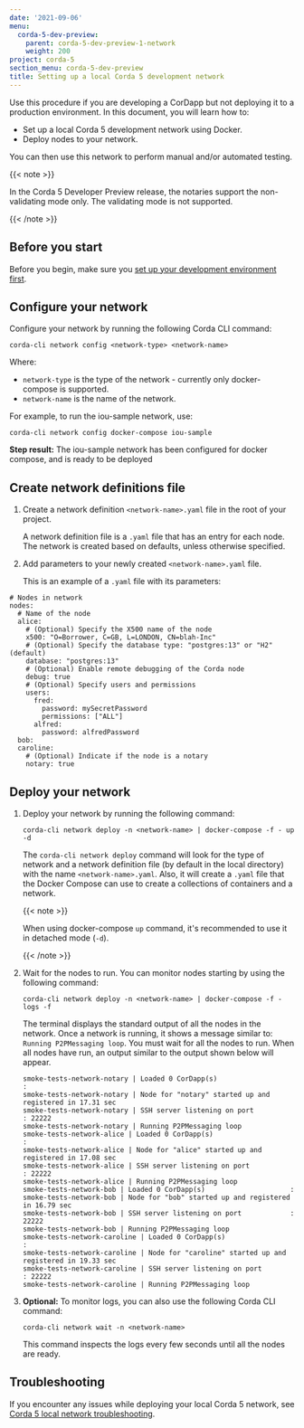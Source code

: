 ```yaml
---
date: '2021-09-06'
menu:
  corda-5-dev-preview:
    parent: corda-5-dev-preview-1-network
    weight: 200
project: corda-5
section_menu: corda-5-dev-preview
title: Setting up a local Corda 5 development network
---
```


Use this procedure if you are developing a CorDapp but not deploying it to a production environment. In this document, you will learn how to:

* Set up a local Corda 5 development network using Docker.
* Deploy nodes to your network.

You can then use this network to perform manual and/or automated testing.

{{< note >}}

In the Corda 5 Developer Preview release, the notaries support the non-validating mode only. The validating mode is not supported.

{{< /note >}}


## Before you start

Before you begin, make sure you [set up your development environment first](XXX).


## Configure your network

Configure your network by running the following Corda CLI command:

`corda-cli network config <network-type> <network-name>`

Where:
* `network-type` is the type of the network - currently only docker-compose is supported.
* `network-name` is the name of the network.

For example, to run the iou-sample network, use:

`corda-cli network config docker-compose iou-sample`

**Step result:** The iou-sample network has been configured for docker compose, and is ready to be deployed


## Create network definitions file

1. Create a network definition `<network-name>.yaml` file in the root of your project.

   A network definition file is a `.yaml` file that has an entry for each node. The network is created based on defaults, unless otherwise specified.

2. Add parameters to your newly created `<network-name>.yaml` file.

   This is an example of a `.yaml` file with its parameters:

```
# Nodes in network
nodes:
  # Name of the node
  alice:
    # (Optional) Specify the X500 name of the node
    x500: "O=Borrower, C=GB, L=LONDON, CN=blah-Inc"
    # (Optional) Specify the database type: "postgres:13" or "H2" (default)
    database: "postgres:13"
    # (Optional) Enable remote debugging of the Corda node
    debug: true
    # (Optional) Specify users and permissions
    users:
      fred:
        password: mySecretPassword
        permissions: ["ALL"]
      alfred:
        password: alfredPassword
  bob:
  caroline:
    # (Optional) Indicate if the node is a notary
    notary: true
```


## Deploy your network

1. Deploy your network by running the following command:

   `corda-cli network deploy -n <network-name> | docker-compose -f - up -d`

   The `corda-cli network deploy` command will look for the type of network and a network definition file (by default in the local directory) with the name `<network-name>.yaml`. Also, it will create a `.yaml` file that the Docker Compose can use to create a collections of containers and a network.

   {{< note >}}

   When using docker-compose `up` command, it's recommended to use it in detached mode (`-d`).

   {{< /note >}}

2. Wait for the nodes to run. You can monitor nodes starting by using the following command:

   `corda-cli network deploy -n <network-name> | docker-compose -f - logs -f`

   The terminal displays the standard output of all the nodes in the network. Once a network is running, it shows a message similar to: `Running P2PMessaging loop`. You must wait for all the nodes to run. When all nodes have run, an output similar to the output shown below will appear.

   ```
   smoke-tests-network-notary | Loaded 0 CorDapp(s)                     :
   smoke-tests-network-notary | Node for "notary" started up and registered in 17.31 sec
   smoke-tests-network-notary | SSH server listening on port            : 22222
   smoke-tests-network-notary | Running P2PMessaging loop
   smoke-tests-network-alice | Loaded 0 CorDapp(s)                     :
   smoke-tests-network-alice | Node for "alice" started up and registered in 17.08 sec
   smoke-tests-network-alice | SSH server listening on port            : 22222
   smoke-tests-network-alice | Running P2PMessaging loop
   smoke-tests-network-bob | Loaded 0 CorDapp(s)                     :
   smoke-tests-network-bob | Node for "bob" started up and registered in 16.79 sec
   smoke-tests-network-bob | SSH server listening on port            : 22222
   smoke-tests-network-bob | Running P2PMessaging loop
   smoke-tests-network-caroline | Loaded 0 CorDapp(s)                     :
   smoke-tests-network-caroline | Node for "caroline" started up and registered in 19.33 sec
   smoke-tests-network-caroline | SSH server listening on port            : 22222
   smoke-tests-network-caroline | Running P2PMessaging loop
   ```

3. **Optional:** To monitor logs, you can also use the following Corda CLI command:

   `corda-cli network wait -n <network-name>`

   This command inspects the logs every few seconds until all the nodes are ready.


## Troubleshooting

If you encounter any issues while deploying your local Corda 5 network, see [Corda 5 local network troubleshooting](XXX).
